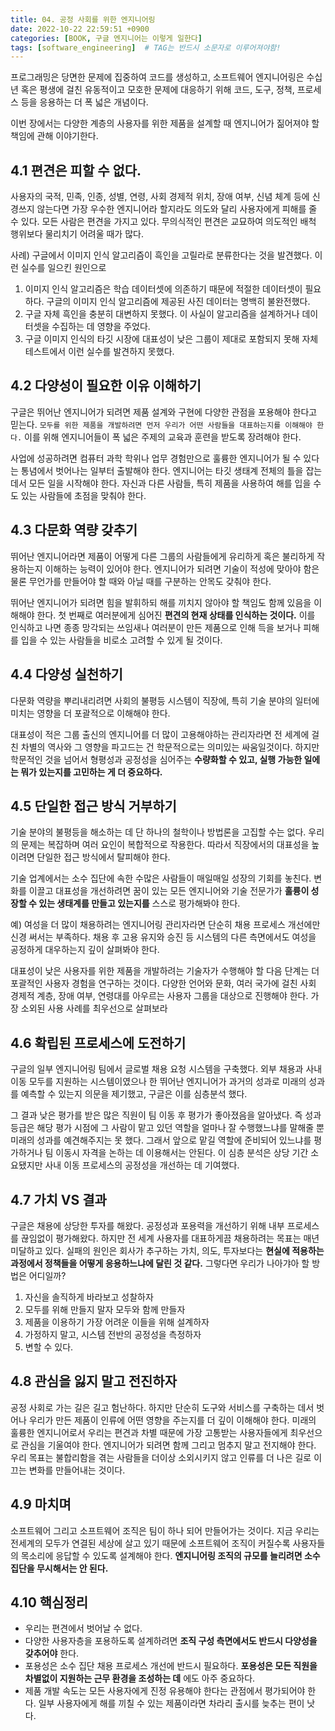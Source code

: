 ```yaml
---
title: 04. 공정 사회를 위한 엔지니어링
date: 2022-10-22 22:59:51 +0900
categories: [BOOK, 구글 엔지니어는 이렇게 일한다]
tags: [software_engineering]  # TAG는 반드시 소문자로 이루어져야함!
---
```


프로그래밍은 당면한 문제에 집중하여 코드를 생성하고, 소프트웨어 엔지니어링은 수십년 혹은 평생에 걸친 유동적이고 모호한 문제에 대응하기 위해 코드, 도구, 정책, 프로세스 등을 응용하는 더 폭 넓은 개념이다.

이번 장에서는 다양한 계층의 사용자를 위한 제품을 설계할 때 엔지니어가 짊어져야 할 책임에 관해 이야기한다.

## 4.1 편견은 피할 수 없다.
사용자의 국적, 민족, 인종, 성별, 연령, 사회 경제적 위치, 장애 여부, 신념 체계 등에 신경쓰지 않는다면 가장 우수한 엔지니어라 할지라도 의도와 달리 사용자에게 피해를 줄 수 있다. 모든 사람은 편견을 가지고 있다. 무의식적인 편견은 교묘하여 의도적인 배척 행위보다 물리치기 어려울 때가 많다.

사례) 구글에서 이미지 인식 알고리즘이 흑인을 고릴라로 분류한다는 것을 발견했다. 이런 실수를 일으킨 원인으로
1. 이미지 인식 알고리즘은 학습 데이터셋에 의존하기 때문에 적절한 데이터셋이 필요하다. 구글의 이미지 인식 알고리즘에 제공된 사진 데이터는 명백히 불완전했다.
2. 구글 자체 흑인을 충분히 대변하지 못했다. 이 사실이 알고리즘을 설계하거나 데이터셋을 수집하는 데 영향을 주었다.
3. 구글 이미지 인식의 타깃 시장에 대표성이 낮은 그룹이 제대로 포함되지 못해 자체 테스트에서 이런 실수를 발견하지 못했다.

## 4.2 다양성이 필요한 이유 이해하기
구글은 뛰어난 엔지니어가 되려면 제품 설계와 구현에 다양한 관점을 포용해야 한다고 믿는다. `모두를 위한 제품을 개발하려면 먼저 우리가 어떤 사람들을 대표하는지를 이해해야 한다.` 이를 위해 엔지니어들이 폭 넓은 주제의 교육과 훈련을 받도록 장려해야 한다.

사업에 성공하려면 컴퓨터 과학 학위나 업무 경험만으로 훌륭한 엔지니어가 될 수 있다는 통념에서 벗어나는 일부터 출발해야 한다. 엔지니어는 타깃 생태계 전체의 틀을 잡는 데서 모든 일을 시작해야 한다. 자신과 다른 사람들, 특히 제품을 사용하여 해를 입을 수도 있는 사람들에 초점을 맞춰야 한다.

## 4.3 다문화 역량 갖추기
뛰어난 엔지니어라면 제품이 어떻게 다른 그룹의 사람들에게 유리하게 혹은 불리하게 작용하는지 이해하는 능력이 있어야 한다. 엔지니어가 되려면 기술이 적성에 맞아야 함은 물론 무언가를 만들어야 할 때와 아닐 때를 구분하는 안목도 갖춰야 한다.

뛰어난 엔지니어가 되려면 힘을 발휘하되 해를 끼치지 않아야 할 책임도 함께 있음을 이해해야 한다. 첫 번째로 여러분에게 심어진 __편견의 현재 상태를 인식하는 것이다.__ 이를 인식하고 나면 종종 망각되는 쓰임새나 여러분이 만든 제품으로 인해 득을 보거나 피해를 입을 수 있는 사람들을 비로소 고려할 수 있게 될 것이다.

## 4.4 다양성 실천하기
다문화 역량을 뿌리내리려면 사회의 불평등 시스템이 직장에, 특히 기술 분야의 일터에 미치는 영향을 더 포괄적으로 이해해야 한다.

대표성이 적은 그룹 출신의 엔지니어를 더 많이 고용해야하는 관리자라면 전 세계에 걸친 차별의 역사와 그 영향을 파고드는 건 학문적으로는 의미있는 싸움일것이다. 하지만 학문적인 것을 넘어서 형평성과 공정성을 심어주는 __수량화할 수 있고, 실행 가능한 일에는 뭐가 있는지를 고민하는 게 더 중요하다.__

## 4.5 단일한 접근 방식 거부하기
기술 분야의 불평등을 해소하는 데 단 하나의 철학이나 방법론을 고집할 수는 없다. 우리의 문제는 복잡하며 여러 요인이 복합적으로 작용한다. 따라서 직장에서의 대표성을 높이려면 단일한 접근 방식에서 탈피해야 한다.

기술 업계에서는 소수 집단에 속한 수많은 사람들이 매일매일 성장의 기회를 놓친다. 변화를 이끌고 대표성을 개선하려면 꿈이 있는 모든 엔지니어와 기술 전문가가 __훌륭이 성장할 수 있는 생태계를 만들고 있는지를__ 스스로 평가해봐야 한다.

예) 여성을 더 많이 채용하려는 엔지니어링 관리자라면 단순히 채용 프로세스 개선에만 신경 써서는 부족하다. 채용 후 고용 유지와 승진 등 시스템의 다른 측면에서도 여성을 공정하게 대우하는지 깊이 살펴봐야 한다.

대표성이 낮은 사용자를 위한 제품을 개발하려는 기술자가 수행해야 할 다음 단계는 더 포괄적인 사용자 경험을 연구하는 것이다. 다양한 언어와 문화, 여러 국가에 걸친 사회 경제적 계층, 장애 여부, 연령대를 아우르는 사용자 그룹을 대상으로 진행해야 한다. 가장 소외된 사용 사례를 최우선으로 살펴보라

## 4.6 확립된 프로세스에 도전하기
구글의 일부 엔지니어링 팀에서 글로벌 채용 요청 시스템을 구축했다. 외부 채용과 사내 이동 모두를 지원하는 시스템이였으나 한 뛰어난 엔지니어가 과거의 성과로 미래의 성과를 예측할 수 있는지 의문을 제기했고, 구글은 이를 심층분석 했다.

그 결과 낮은 평가를 받은 많은 직원이 팀 이동 후 평가가 좋아졌음을 알아냈다. 즉 성과 등급은 해당 평가 시점에 그 사람이 맡고 있던 역할을 얼마나 잘 수행했느냐를 말해줄 뿐 미래의 성과를 예견해주지는 못 했다. 그래서 앞으로 맡길 역할에 준비되어 있느냐를 평가하거나 팀 이동시 자격을 논하는 데 이용해서는 안된다. 이 심층 분석은 상당 기간 소요됐지만 사내 이동 프로세스의 공정성을 개선하는 데 기여했다.

## 4.7 가치 VS 결과
구글은 채용에 상당한 투자를 해왔다. 공정성과 포용력을 개선하기 위해 내부 프로세스를 끊임없이 평가해왔다. 하지만 전 세계 사용자를 대표하게끔 채용하려는 목표는 매년 미달하고 있다. 실패의 원인은 회사가 추구하는 가치, 의도, 투자보다는 __현실에 적용하는 과정에서 정책들을 어떻게 응용하느냐에 달린 것 같다.__ 그렇다면 우리가 나아갸아 할 방법은 어디일까?

1. 자신을 솔직하게 바라보고 성찰하자
2. 모두를 위해 만들지 말자 모두와 함께 만들자
3. 제품을 이용하기 가장 어려운 이들을 위해 설계하자
4. 가정하지 말고, 시스템 전반의 공정성을 측정하자
5. 변할 수 있다.

## 4.8 관심을 잃지 말고 전진하자
공정 사회로 가는 길은 길고 험난하다. 하지만 단순히 도구와 서비스를 구축하는 데서 벗어나 우리가 만든 제품이 인류에 어떤 영향을 주는지를 더 깊이 이해해야 한다. 미래의 훌륭한 엔지니어로서 우리는 편견과 차별 때문에 가장 고통받는 사용자들에게 최우선으로 관심을 기울여야 한다. 엔지니어가 되려면 함께 그리고 멈추지 말고 전지해야 한다. 우리 목표는 불합리함을 겪는 사람들을 더이상 소외시키지 않고 인류를 더 나은 길로 이끄는 변화를 만들어내는 것이다.

## 4.9 마치며
소프트웨어 그리고 소프트웨어 조직은 팀이 하나 되어 만들어가는 것이다. 지금 우리는 전세계의 모두가 연결된 세상에 살고 있기 때문에 소프트웨어 조직이 커질수록 사용자들의 목소리에 응답할 수 있도록 설계해야 한다. __엔지니어링 조직의 규모를 늘리려면 소수 집단을 무시해서는 안 된다.__

## 4.10 핵심정리
* 우리는 편견에서 벗어날 수 없다.
* 다양한 사용자층을 포용하도록 설계하려면 __조직 구성 측면에서도 반드시 다양성을 갖추어야__ 한다.
* 포용성은 소수 집단 채용 프로세스 개선에 반드시 필요하다. __포용성은 모든 직원을 차별없이 지원하는 근무 환경을 조성하는 데__ 에도 아주 중요하다.
* 제품 개발 속도는 모든 사용자에게 진정 유용해야 한다는 관점에서 평가되어야 한다. 일부 사용자에게 해를 끼칠 수 있는 제품이라면 차라리 출시를 늦추는 편이 낫다.
